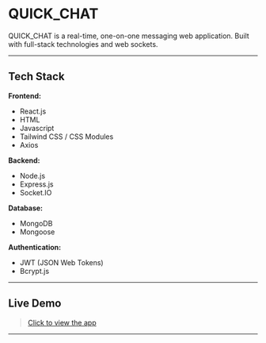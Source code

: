 #  QUICK_CHAT

QUICK_CHAT is a real-time, one-on-one messaging web application. Built with full-stack technologies and web sockets.

---

##  Tech Stack

**Frontend:**
- React.js
- HTML
- Javascript
- Tailwind CSS / CSS Modules
- Axios

**Backend:**
- Node.js
- Express.js
- Socket.IO

**Database:**
- MongoDB
- Mongoose

**Authentication:**
- JWT (JSON Web Tokens)
- Bcrypt.js

---

##  Live Demo

>  [Click to view the app](https://quick-chat-s88w.onrender.com/)  

---
